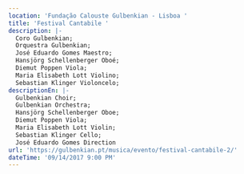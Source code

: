```yaml
---
location: 'Fundação Calouste Gulbenkian - Lisboa '
title: 'Festival Cantabile '
description: |-
  Coro Gulbenkian;
  Orquestra Gulbenkian;
  José Eduardo Gomes Maestro;
  Hansjörg Schellenberger Oboé;
  Diemut Poppen Viola;
  Maria Elisabeth Lott Violino;
  Sebastian Klinger Violoncelo;
descriptionEn: |-
  Gulbenkian Choir;
  Gulbenkian Orchestra;
  Hansjörg Schellenberger Oboe;
  Diemut Poppen Viola;
  Maria Elisabeth Lott Violin;
  Sebastian Klinger Cello;
  José Eduardo Gomes Direction
url: 'https://gulbenkian.pt/musica/evento/festival-cantabile-2/'
dateTime: '09/14/2017 9:00 PM'
---
```



